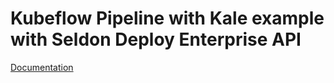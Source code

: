 # Kubeflow Pipeline with Kale example with Seldon Deploy Enterprise API

[Documentation](https://deploy.seldon.io/docs/demos/seldon-core/kubeflow/)
